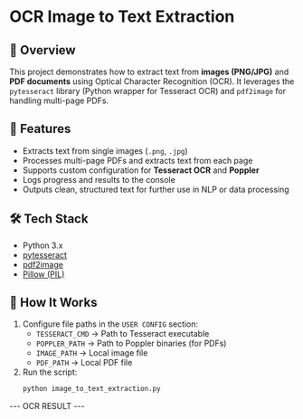# OCR Image to Text Extraction

## 📌 Overview
This project demonstrates how to extract text from **images (PNG/JPG)** and **PDF documents** using Optical Character Recognition (OCR). It leverages the `pytesseract` library (Python wrapper for Tesseract OCR) and `pdf2image` for handling multi-page PDFs.

## 🚀 Features
- Extracts text from single images (`.png`, `.jpg`)
- Processes multi-page PDFs and extracts text from each page
- Supports custom configuration for **Tesseract OCR** and **Poppler**
- Logs progress and results to the console
- Outputs clean, structured text for further use in NLP or data processing

## 🛠️ Tech Stack
- Python 3.x
- [pytesseract](https://pypi.org/project/pytesseract/)
- [pdf2image](https://pypi.org/project/pdf2image/)
- [Pillow (PIL)](https://pypi.org/project/Pillow/)

## 📂 How It Works
1. Configure file paths in the `USER CONFIG` section:
   - `TESSERACT_CMD` → Path to Tesseract executable
   - `POPPLER_PATH` → Path to Poppler binaries (for PDFs)
   - `IMAGE_PATH` → Local image file
   - `PDF_PATH` → Local PDF file
2. Run the script:
   ```bash
   python image_to_text_extraction.py


--- OCR RESULT ---
